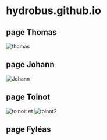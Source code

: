 # hydrobus.github.io

## page Thomas

![thomas](https://user-images.githubusercontent.com/114137244/198573527-c8d81991-aa82-473d-9b25-0c9b180617fa.png)

## page Johann

![Johann](https://user-images.githubusercontent.com/114137244/198573743-424a517b-032d-4773-b6d3-000748c974a2.png)

## page Toinot

![toinoit](https://user-images.githubusercontent.com/114137244/198573558-5df8720a-d821-4665-81b1-d7ee76e88789.png)
et
![toinot2](https://user-images.githubusercontent.com/114137244/198573724-335cd4ab-956d-444b-b6ed-71b25584be33.png)

## page Fyléas



